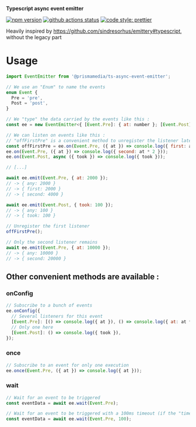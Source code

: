 **Typescript async event emitter**

[![npm version](https://badge.fury.io/js/%40prismamedia%2Fts-async-event-emitter.svg)](https://badge.fury.io/js/%40prismamedia%2Fts-async-event-emitter) [![github actions status](https://github.com/prismamedia/ts-async-event-emitter/workflows/CI/badge.svg)](https://github.com/prismamedia/ts-async-event-emitter/actions) [![code style: prettier](https://img.shields.io/badge/code_style-prettier-ff69b4.svg?style=flat-square)](https://github.com/prettier/prettier)

Heavily inspired by https://github.com/sindresorhus/emittery#typescript, without the legacy part

# Usage

```js
import EventEmitter from '@prismamedia/ts-async-event-emitter';

// We use an "Enum" to name the events
enum Event {
  Pre = 'pre',
  Post = 'post',
}

// We "type" the data carried by the events like this :
const ee = new EventEmitter<{ [Event.Pre]: { at: number }; [Event.Post]: { took: number } }>();

// We can listen on events like this :
// "offFirstPre" is a convenient method to unregister the listener later, see below
const offFirstPre = ee.on(Event.Pre, ({ at }) => console.log({ first: at }));
ee.on(Event.Pre, ({ at }) => console.log({ second: at * 2 }));
ee.on(Event.Post, async ({ took }) => console.log({ took }));

// [...]

await ee.emit(Event.Pre, { at: 2000 });
// -> { any: 2000 }
// -> { first: 2000 }
// -> { second: 4000 }

await ee.emit(Event.Post, { took: 100 });
// -> { any: 100 }
// -> { took: 100 }

// Unregister the first listener
offFirstPre();

// Only the second listener remains
await ee.emit(Event.Pre, { at: 10000 });
// -> { any: 10000 }
// -> { second: 20000 }
```

## Other convenient methods are available :

### onConfig

```js
// Subscribe to a bunch of events
ee.onConfig({
  // Several listeners for this event
  [Event.Pre]: [() => console.log({ at }), () => console.log({ at: at * 2 })],
  // Only one here
  [Event.Post]: () => console.log({ took }),
});
```

### once

```js
// Subscribe to an event for only one execution
ee.once(Event.Pre, ({ at }) => console.log({ at }));
```

### wait

```js
// Wait for an event to be triggered
const eventData = await ee.wait(Event.Pre);

// Wait for an event to be triggered with a 100ms timeout (if the "timeout" is reached before the event has been triggered an Error will be thrown)
const eventData = await ee.wait(Event.Pre, 100);
```
